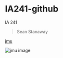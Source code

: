 # IA241-github
IA 241


> Sean Stanaway



[jmu](https://www.jmu.edu)

![jmu image](https://www.google.com/url?sa=i&url=https%3A%2F%2Fwww.facebook.com%2Fjmucise%2F&psig=AOvVaw3xUT4A3c1qPK8Ibl8sbQNT&ust=1706143679077000&source=images&cd=vfe&opi=89978449&ved=0CBMQjRxqFwoTCIjc_dTm9IMDFQAAAAAdAAAAABAD)



